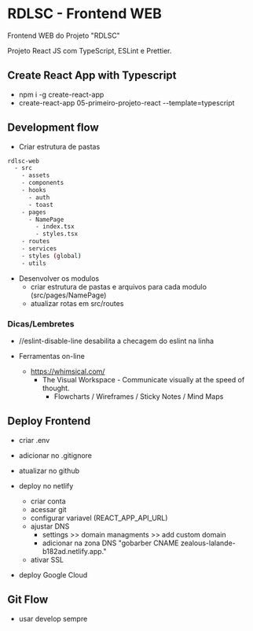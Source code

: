 # RDLSC - Frontend WEB

Frontend WEB do Projeto "RDLSC"

Projeto React JS com TypeScript, ESLint e Prettier.


## Create React App with Typescript

* npm i -g create-react-app
* create-react-app 05-primeiro-projeto-react --template=typescript

## Development flow

* Criar estrutura de pastas
```bash
rdlsc-web
  - src
    - assets
    - components
    - hooks
      - auth
      - toast
    - pages
      - NamePage
        - index.tsx
        - styles.tsx
    - routes
    - services
    - styles (global)
    - utils
```
* Desenvolver os modulos
  * criar estrutura de pastas e arquivos para cada modulo (src/pages/NamePage)
  * atualizar rotas em src/routes


### Dicas/Lembretes

* //eslint-disable-line
  desabilita a checagem do eslint na linha

* Ferramentas on-line
  - https://whimsical.com/
    - The Visual Workspace - Communicate visually at the speed of thought.
      * Flowcharts / Wireframes / Sticky Notes / Mind Maps

## Deploy Frontend

* criar .env
* adicionar no  .gitignore
* atualizar no github
* deploy no netlify
  * criar conta
  * acessar git
  * configurar variavel (REACT_APP_API_URL)
  * ajustar DNS
    * settings >> domain managments >> add custom domain
    * adicionar na zona DNS "gobarber CNAME zealous-lalande-b182ad.netlify.app."
  * ativar SSL

* deploy Google Cloud

## Git Flow
  * usar develop sempre
